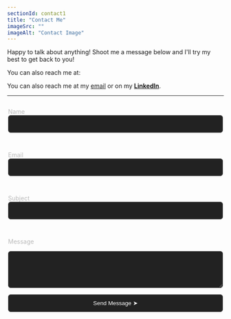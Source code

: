 ```yaml
---
sectionId: contact1
title: "Contact Me"
imageSrc: ""
imageAlt: "Contact Image"
---
```


Happy to talk about anything! Shoot me a message below and I'll try my best to get back to you!

You can also reach me at:

You can also reach me at my 
<span style="color:">[email](mailto:mohammedzchauhan@gmail.com)
or on my **[LinkedIn](https://linkedin.com/in/mohammedchauhan)**.</span>  

---

<form action="https://formspree.io/f/mwpbolnl" method="POST" style="display:flex; flex-direction:column; max-width:500px; margin:auto;">
  
  <label style="font-size:14px; color:#bbb; margin-bottom:5px;">Name</label>
  <input type="text" name="name" required style="width:100%; padding:12px; background-color:#222; border:1px solid #555; border-radius:6px; color:#fff; margin-bottom:15px; outline:none;" />

  <label style="font-size:14px; color:#bbb; margin-bottom:5px;">Email</label>
  <input type="email" name="_replyto" required style="width:100%; padding:12px; background-color:#222; border:1px solid #555; border-radius:6px; color:#fff; margin-bottom:15px; outline:none;" />

  <label style="font-size:14px; color:#bbb; margin-bottom:5px;">Subject</label>
  <input type="text" name="subject" required style="width:100%; padding:12px; background-color:#222; border:1px solid #555; border-radius:6px; color:#fff; margin-bottom:15px; outline:none;" />

  <label style="font-size:14px; color:#bbb; margin-bottom:5px;">Message</label>
  <textarea name="message" rows="4" required style="width:100%; padding:12px; background-color:#222; border:1px solid #555; border-radius:6px; color:#fff; margin-bottom:15px; outline:none;"></textarea>

  <button type="submit" style="background-color:#222; color:white; padding:12px; border:1px solid #555; border-radius:6px; cursor:pointer; transition:background-color 0.3s ease;">
    Send Message ➤
  </button>

</form>